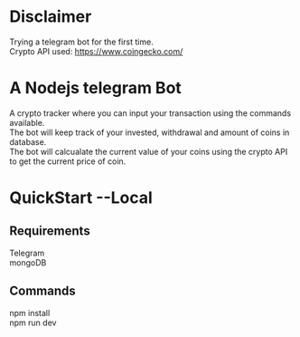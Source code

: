 # Disclaimer
Trying a telegram bot for the first time. <br/>
Crypto API used: https://www.coingecko.com/


# A Nodejs telegram Bot
A crypto tracker where you can input your transaction using the commands available. <br />
The bot will keep track of your invested, withdrawal and amount of coins in database. <br />
The bot will calcualate the current value of your coins using the crypto API to get the current price of coin. 

# QuickStart --Local
## Requirements
Telegram <br/>
mongoDB

## Commands
npm install <br/>
npm run dev
